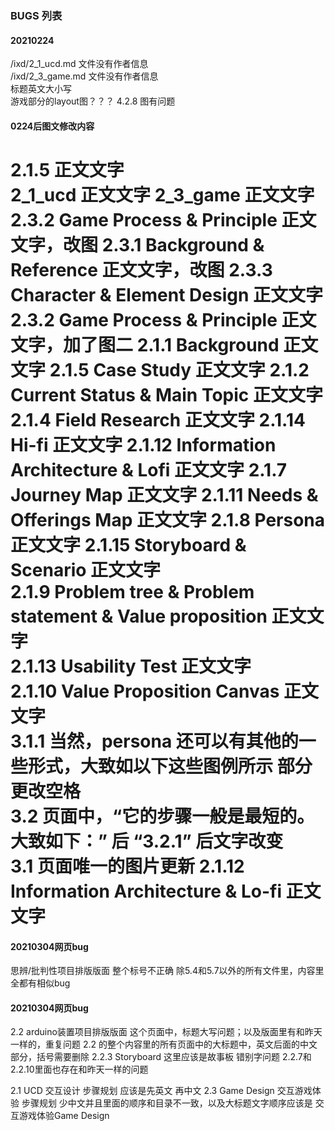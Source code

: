### BUGS 列表  


#### 20210224  
/ixd/2_1_ucd.md  文件没有作者信息  
/ixd/2_3_game.md 文件没有作者信息   
标题英文大小写  
游戏部分的layout图？？？
4.2.8 图有问题


#### 0224后图文修改内容  
2.1.5 正文文字   
2_1_ucd 正文文字
2_3_game 正文文字
2.3.2 Game Process & Principle 正文文字，改图
2.3.1 Background & Reference 正文文字，改图
2.3.3 Character & Element Design 正文文字
2.3.2 Game Process & Principle 正文文字，加了图二
2.1.1 Background 正文文字
2.1.5 Case Study 正文文字
2.1.2 Current Status & Main Topic 正文文字
2.1.4 Field Research 正文文字
2.1.14 Hi-fi 正文文字
2.1.12 Information Architecture & Lofi 正文文字
2.1.7 Journey Map 正文文字
2.1.11 Needs & Offerings Map 正文文字
2.1.8 Persona 正文文字
2.1.15 Storyboard & Scenario 正文文字  
2.1.9 Problem tree & Problem statement & Value proposition 正文文字  
2.1.13 Usability Test 正文文字  
2.1.10 Value Proposition Canvas 正文文字  
3.1.1 当然，persona 还可以有其他的一些形式，大致如以下这些图例所示 部分更改空格  
3.2 页面中，“它的步骤一般是最短的。大致如下：” 后 “3.2.1” 后文字改变  
3.1 页面唯一的图片更新
2.1.12 Information Architecture & Lo-fi 正文文字
=======


#### 20210304网页bug
思辨/批判性项目排版版面 整个标号不正确
除5.4和5.7以外的所有文件里，内容里全都有相似bug


#### 20210304网页bug
2.2 arduino装置项目排版版面  这个页面中，标题大写问题；以及版面里有和昨天一样的，重复问题
2.2 的整个内容里的所有页面中的大标题中，英文后面的中文部分，括号需要删除
2.2.3 Storyboard  这里应该是故事板  错别字问题
2.2.7和2.2.10里面也存在和昨天一样的问题

2.1 UCD 交互设计  步骤规划 应该是先英文 再中文
2.3 Game Design 交互游戏体验 步骤规划 少中文并且里面的顺序和目录不一致，以及大标题文字顺序应该是 交互游戏体验Game Design
